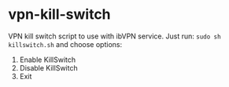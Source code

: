 # vpn-kill-switch
VPN kill switch script to use with ibVPN service.
Just run:
<code>sudo sh killswitch.sh</code> and choose options:
1. Enable KillSwitch
2. Disable KillSwitch
0. Exit
